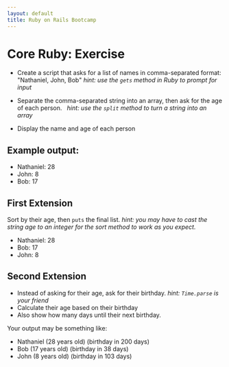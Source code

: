 ```yaml
---
layout: default
title: Ruby on Rails Bootcamp
---
```


# Core Ruby: Exercise

* Create a script that asks for a list of names in comma-separated format: "Nathaniel, John, Bob" _hint: use the `gets` method in Ruby to prompt for input_
* Separate the comma-separated string into an array, then ask for the age of each person. _  hint: use the `split` method to turn a string into an array_

* Display the name and age of each person
 
## Example output:

* Nathaniel: 28
* John: 8
* Bob: 17


## First Extension

Sort by their age, then `puts` the final list. _hint: you may have to cast the string age to an integer for the sort method to work as you expect._

* Nathaniel: 28
* Bob: 17
* John: 8


## Second Extension

* Instead of asking for their age, ask for their birthday.  _hint: `Time.parse` is your friend_
* Calculate their age based on their birthday
* Also show how many days until their next birthday. 

Your output may be something like:

* Nathaniel (28 years old) (birthday in 200 days)
* Bob (17 years old) (birthday in 38 days)
* John (8 years old) (birthday in 103 days)







